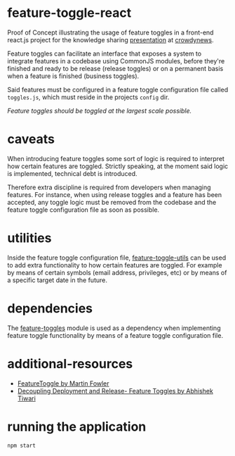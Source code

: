 # feature-toggle-react
Proof of Concept illustrating the usage of feature toggles in a front-end
react.js project for the knowledge sharing [presentation](http://slides.com/danillouz/feature-toggles#/) at [crowdynews](http://www.crowdynews.com/).

Feature toggles can facilitate an interface that exposes a system to
integrate features in a codebase using CommonJS modules, before they're
finished and ready to be release (release toggles) or on a permanent basis
when a feature is finished (business toggles).

Said features must be configured in a feature toggle configuration file
called `toggles.js`, which must reside in the projects `config` dir.

*Feature toggles should be toggled at the largest scale possible.*

# caveats
When introducing feature toggles some sort of logic is required to interpret
how certain features are toggled. Strictly speaking, at the moment said
logic is implemented, technical debt is introduced.

Therefore extra discipline is required from developers when managing
features. For instance, when using release toggles and a feature has been
accepted, any toggle logic must be removed from the codebase and the
feature toggle configuration file as soon as possible.

# utilities
Inside the feature toggle configuration file, [feature-toggle-utils]() can
be used to add extra functionality to how certain features are toggled.
For example by means of certain symbols (email address, privileges, etc) or
by means of a specific target date in the future.

# dependencies
The [feature-toggles](https://github.com/alexlawrence/feature-toggles) module is used as a
dependency when implementing feature toggle functionality by means of a feature toggle configuration
file.

# additional-resources
- [FeatureToggle by Martin Fowler](http://martinfowler.com/bliki/FeatureToggle.html)
- [Decoupling Deployment and Release- Feature Toggles by Abhishek Tiwari](http://abhishek-tiwari.com/post/decoupling-deployment-and-release-feature-toggles)

# running the application
```
npm start
```
